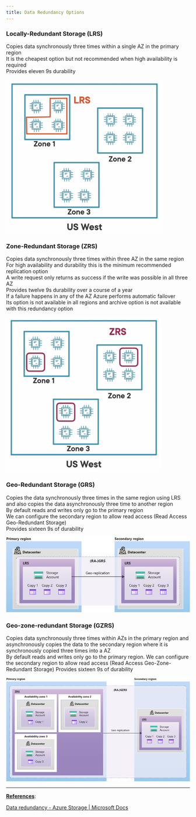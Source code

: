 ```yaml
---
title: Data Redundancy Options
---
```


### Locally-Redundant Storage (LRS)

Copies data synchronously three times within a single AZ in the primary region  
It is the cheapest option but not recommended when high availability is required  
Provides eleven 9s durability

![Locally Redundant Storage|300](../images/locally-redundant-storage.png)

### Zone-Redundant Storage (ZRS)

Copies data synchronously three times within three AZ in the same region  
For high availability and durability this is the minimum recommended replication option  
A write request only returns as success if the write was possible in all three AZ  
Provides twelve 9s durability over a course of a year  
If a failure happens in any of the AZ Azure performs automatic failover  
Its option is not available in all regions and archive option is not available with this redundancy option

![Zone Redundant Storage|300](../images/zone-redundant-storage.png)

### Geo-Redundant Storage (GRS)

Copies the data synchronously three times in the same region using LRS and also copies the data asynchronously three time to another region  
By default reads and writes only go to the primary region  
We can configure the secondary region to allow read access (Read Access Geo-Redundant Storage)  
Provides sixteen 9s of durability

![Geo Redundant Storage|600](../images/geo-redundant-storage.png)

### Geo-zone-redundant Storage (GZRS)

Copies data synchronously three times within AZs in the primary region and asynchronously copies the data to the secondary region where it is synchronously copied three times into a AZ  
By default reads and writes only go to the primary region. We can configure the secondary region to allow read access (Read Access Geo-Zone-Redundant Storage)
Provides sixteen 9s of durability

![Geo Zone Redundant Storage|600](../images/geo-zone-redundant-storage.png)

---

**<u>References</u>**:

[Data redundancy - Azure Storage | Microsoft Docs](https://docs.microsoft.com/en-us/azure/storage/common/storage-redundancy)